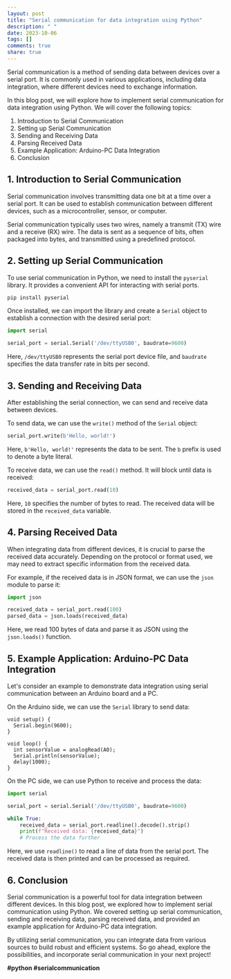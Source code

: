 ```yaml
---
layout: post
title: "Serial communication for data integration using Python"
description: " "
date: 2023-10-06
tags: []
comments: true
share: true
---
```


Serial communication is a method of sending data between devices over a serial port. It is commonly used in various applications, including data integration, where different devices need to exchange information.

In this blog post, we will explore how to implement serial communication for data integration using Python. We will cover the following topics:

1. Introduction to Serial Communication
2. Setting up Serial Communication
3. Sending and Receiving Data
4. Parsing Received Data
5. Example Application: Arduino-PC Data Integration
6. Conclusion

## 1. Introduction to Serial Communication

Serial communication involves transmitting data one bit at a time over a serial port. It can be used to establish communication between different devices, such as a microcontroller, sensor, or computer.

Serial communication typically uses two wires, namely a transmit (TX) wire and a receive (RX) wire. The data is sent as a sequence of bits, often packaged into bytes, and transmitted using a predefined protocol.

## 2. Setting up Serial Communication

To use serial communication in Python, we need to install the `pyserial` library. It provides a convenient API for interacting with serial ports.

```python
pip install pyserial
```

Once installed, we can import the library and create a `Serial` object to establish a connection with the desired serial port:

```python
import serial

serial_port = serial.Serial('/dev/ttyUSB0', baudrate=9600)
```

Here, `/dev/ttyUSB0` represents the serial port device file, and `baudrate` specifies the data transfer rate in bits per second.

## 3. Sending and Receiving Data

After establishing the serial connection, we can send and receive data between devices.

To send data, we can use the `write()` method of the `Serial` object:

```python
serial_port.write(b'Hello, world!')
```

Here, `b'Hello, world!'` represents the data to be sent. The `b` prefix is used to denote a byte literal.

To receive data, we can use the `read()` method. It will block until data is received:

```python
received_data = serial_port.read(10)
```

Here, `10` specifies the number of bytes to read. The received data will be stored in the `received_data` variable.

## 4. Parsing Received Data

When integrating data from different devices, it is crucial to parse the received data accurately. Depending on the protocol or format used, we may need to extract specific information from the received data.

For example, if the received data is in JSON format, we can use the `json` module to parse it:

```python
import json

received_data = serial_port.read(100)
parsed_data = json.loads(received_data)
```

Here, we read 100 bytes of data and parse it as JSON using the `json.loads()` function.

## 5. Example Application: Arduino-PC Data Integration

Let's consider an example to demonstrate data integration using serial communication between an Arduino board and a PC.

On the Arduino side, we can use the `Serial` library to send data:

```arduino
void setup() {
  Serial.begin(9600);
}

void loop() {
  int sensorValue = analogRead(A0);
  Serial.println(sensorValue);
  delay(1000);
}
```

On the PC side, we can use Python to receive and process the data:

```python
import serial

serial_port = serial.Serial('/dev/ttyUSB0', baudrate=9600)

while True:
    received_data = serial_port.readline().decode().strip()
    print(f"Received data: {received_data}")
    # Process the data further
```

Here, we use `readline()` to read a line of data from the serial port. The received data is then printed and can be processed as required.

## 6. Conclusion

Serial communication is a powerful tool for data integration between different devices. In this blog post, we explored how to implement serial communication using Python. We covered setting up serial communication, sending and receiving data, parsing received data, and provided an example application for Arduino-PC data integration.

By utilizing serial communication, you can integrate data from various sources to build robust and efficient systems. So go ahead, explore the possibilities, and incorporate serial communication in your next project!

**#python #serialcommunication**